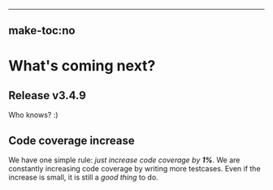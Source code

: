 -----
make-toc:no
-----
# What's coming next?

## Release v3.4.9

Who knows? :)


## Code coverage increase

We have one simple rule: _just increase code coverage by **1%**_. We are constantly increasing code coverage by writing more testcases. Even if the increase is small, it is still a _good thing_ to do.